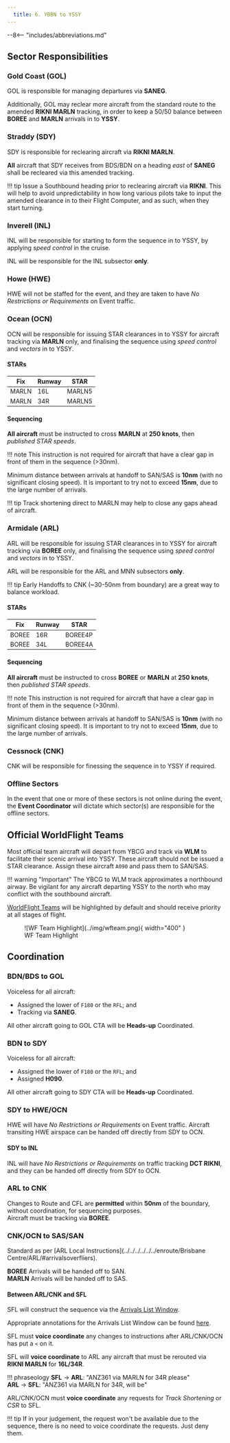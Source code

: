 ```yaml
---
  title: 6. YBBN to YSSY
---
```


--8<-- "includes/abbreviations.md"

## Sector Responsibilities
### Gold Coast (GOL)
GOL is responsible for managing departures via **SANEG**.

Additionally, GOL may reclear more aircraft from the standard route to the amended **RIKNI MARLN** tracking, in order to keep a 50/50 balance between **BOREE** and **MARLN** arrivals in to **YSSY**.  

### Straddy (SDY)
SDY is responsible for reclearing aircraft via **RIKNI MARLN**.

**All** aircraft that SDY receives from BDS/BDN on a heading *east* of **SANEG** shall be recleared via this amended tracking.

!!! tip
    Issue a Southbound heading prior to reclearing aircraft via **RIKNI**. This will help to avoid unpredictability in how long various pilots take to input the amended clearance in to their Flight Computer, and as such, when they start turning.

### Inverell (INL)
INL will be responsible for starting to form the sequence in to YSSY, by applying *speed control* in the cruise.

INL will be responsible for the INL subsector **only**.

### Howe (HWE)
HWE will not be staffed for the event, and they are taken to have *No Restrictions or Requirements* on Event traffic.

### Ocean (OCN)
OCN will be responsible for issuing STAR clearances in to YSSY for aircraft tracking via **MARLN** only, and finalising the sequence using *speed control* and *vectors* in to YSSY.

#### STARs

| Fix | Runway | STAR |
| ---------- | --- | --- |
| MARLN      | 16L | MARLN5 |
| MARLN      | 34R | MARLN5 |

#### Sequencing
**All aircraft** must be instructed to cross **MARLN** at **250 knots**, then *published STAR speeds*.

!!! note
    This instruction is not required for aircraft that have a clear gap in front of them in the sequence (>30nm).

Minimum distance between arrivals at handoff to SAN/SAS is **10nm** (with no significant closing speed). It is important to try not to exceed **15nm**, due to the large number of arrivals.

!!! tip
    Track shortening direct to MARLN may help to close any gaps ahead of aircraft.

### Armidale (ARL)
ARL will be responsible for issuing STAR clearances in to YSSY for aircraft tracking via **BOREE** only, and finalising the sequence using *speed control* and *vectors* in to YSSY.

ARL will be responsible for the ARL and MNN subsectors **only**.

!!! tip
    Early Handoffs to CNK (~30-50nm from boundary) are a great way to balance workload.

#### STARs

| Fix | Runway | STAR |
| ---------- | --- | --- |
| BOREE      | 16R | BOREE4P |
| BOREE      | 34L | BOREE4A |

#### Sequencing
**All aircraft** must be instructed to cross **BOREE** or **MARLN** at **250 knots**, then *published STAR speeds*.

!!! note
    This instruction is not required for aircraft that have a clear gap in front of them in the sequence (>30nm).

Minimum distance between arrivals at handoff to SAN/SAS is **10nm** (with no significant closing speed). It is important to try not to exceed **15nm**, due to the large number of arrivals.

### Cessnock (CNK)
CNK will be responsible for finessing the sequence in to YSSY if required.

### Offline Sectors
In the event that one or more of these sectors is not online during the event, the **Event Coordinator** will dictate which sector(s) are responsible for the offline sectors.

## Official WorldFlight Teams
Most official team aircraft will depart from YBCG and track via **WLM** to facilitate their scenic arrival into YSSY. These aircraft should not be issued a STAR clearance. Assign these aircraft `A090` and pass them to SAN/SAS.

!!! warning "Important"
    The YBCG to WLM track approximates a northbound airway. Be vigilant for any aircraft departing YSSY to the north who may conflict with the southbound aircraft.

[WorldFlight Teams](../../../../#official-team-callsigns) will be highlighted by default and should receive priority at all stages of flight.

<figure markdown>
![WF Team Highlight](../img/wfteam.png){ width="400" }
<figcaption>WF Team Highlight</figcaption>
</figure>

## Coordination
### BDN/BDS to GOL
Voiceless for all aircraft:

- Assigned the lower of `F180` or the `RFL`; and  
- Tracking via **SANEG**.

All other aircraft going to GOL CTA will be **Heads-up** Coordinated.

### BDN to SDY
Voiceless for all aircraft:

- Assigned the lower of `F180` or the `RFL`; and  
- Assigned **H090**.

All other aircraft going to SDY CTA will be **Heads-up** Coordinated.

### SDY to HWE/OCN
HWE will have *No Restrictions or Requirements* on Event traffic. Aircraft transiting HWE airspace can be handed off directly from SDY to OCN.

#### SDY to INL
INL will have *No Restrictions or Requirements* on traffic tracking **DCT RIKNI**, and they can be handed off directly from SDY to OCN.

### ARL to CNK
Changes to Route and CFL are **permitted** within **50nm** of the boundary, without coordination, for sequencing purposes.  
Aircraft must be tracking via **BOREE**.

### CNK/OCN to SAS/SAN
Standard as per [ARL Local Instructions](../../../../../../enroute/Brisbane Centre/ARL/#arrivalsoverfliers).

**BOREE** Arrivals will be handed off to SAN.  
**MARLN** Arrivals will be handed off to SAS.  

#### Between ARL/CNK and SFL
SFL will construct the sequence via the [Arrivals List Window](../../../../../../controller-skills/sequencing/#arrivals-list).

Appropriate annotations for the Arrivals List Window can be found [here](../../../../../../client/annotations/#sequencingflow).

SFL must **voice coordinate** any changes to instructions after ARL/CNK/OCN has put a `<` on it.

SFL will **voice coordinate** to ARL any aircraft that must be rerouted via **RIKNI MARLN** for **16L/34R**.

!!! phraseology
    <span class="hotline">**SFL** -> **ARL**</span>: "ANZ361 via MARLN for 34R please"  
    <span class="hotline">**ARL** -> **SFL**</span>: "ANZ361 via MARLN for 34R, will be"  

ARL/CNK/OCN must **voice coordinate** any requests for *Track Shortening* or *CSR* to SFL.

!!! tip
    If in your judgement, the request won't be available due to the sequence, there is no need to voice coordinate the requests. Just deny them.